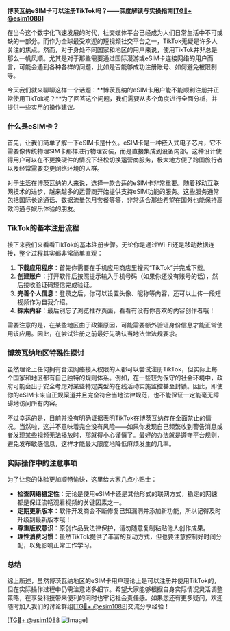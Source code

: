 **博茨瓦纳eSIM卡可以注册TikTok吗？——深度解读与实操指南[[TG💪+ @esim1088](https://t.me/s/esim1088)]**

在当今这个数字化飞速发展的时代，社交媒体平台已经成为人们日常生活中不可或缺的一部分。而作为全球最受欢迎的短视频社交平台之一，TikTok无疑是许多人关注的焦点。然而，对于身处不同国家和地区的用户来说，使用TikTok并非总是那么一帆风顺。尤其是对于那些需要通过国际漫游或eSIM卡连接网络的用户而言，可能会遇到各种各样的问题，比如是否能够成功注册账号、如何避免被限制等。

今天我们就来聊聊这样一个话题：**博茨瓦纳的eSIM卡用户能不能顺利注册并正常使用TikTok呢？**为了回答这个问题，我们需要从多个角度进行全面分析，并提供一些实用的操作建议。

### 什么是eSIM卡？

首先，让我们简单了解一下eSIM卡是什么。eSIM卡是一种嵌入式电子芯片，它不需要像传统物理SIM卡那样进行物理安装，而是直接集成到设备内部。这种设计使得用户可以在不更换硬件的情况下轻松切换运营商服务，极大地方便了跨国旅行者以及经常需要变更网络环境的人群。

对于生活在博茨瓦纳的人来说，选择一款合适的eSIM卡非常重要。随着移动互联网技术的进步，越来越多的运营商开始提供支持eSIM功能的服务。这些服务通常包括国际长途通话、数据流量包月套餐等等，非常适合那些希望在国外也能保持高效沟通与娱乐体验的朋友。

### TikTok的基本注册流程

接下来我们来看看TikTok的基本注册步骤。无论你是通过Wi-Fi还是移动数据连接，整个过程其实都非常简单直观：

1. **下载应用程序**：首先你需要在手机应用商店里搜索“TikTok”并完成下载。
2. **创建账户**：打开软件后按照提示输入手机号码（如果你还没有账号的话），然后接收验证码短信完成验证。
3. **完善个人信息**：登录之后，你可以设置头像、昵称等内容，还可以上传一段短视频作为自我介绍。
4. **探索内容**：最后别忘了浏览推荐页面，看看有没有你喜欢的内容创作者哦！

需要注意的是，在某些地区由于政策原因，可能需要额外验证身份信息才能正常使用该应用。因此，在尝试注册之前最好先确认当地法律法规要求。

### 博茨瓦纳地区特殊性探讨

虽然理论上任何拥有合法网络接入权限的人都可以尝试注册TikTok，但实际上每个国家和地区都有自己独特的规则体系。例如，在一些较为保守的社会环境中，政府可能会出于安全考虑对某些特定类型的在线活动实施监控甚至封锁。因此，即使你的eSIM卡来自正规渠道并且完全符合当地法律规范，也不能保证一定能毫无障碍地访问所有内容。

不过幸运的是，目前并没有明确证据表明TikTok在博茨瓦纳存在全面禁止的情况。当然啦，这并不意味着完全没有风险——如果你发现自己频繁收到警告消息或者发现某些视频无法播放时，那就得小心谨慎了。最好的办法就是遵守平台规则，避免发布敏感信息，这样才能最大限度地降低麻烦发生的几率。

### 实际操作中的注意事项

为了让您的体验更加顺畅愉快，这里给大家几点小贴士：

- **检查网络稳定性**：无论是使用eSIM卡还是其他形式的联网方式，稳定的网速都是保证流畅观看视频的关键因素之一。
- **定期更新版本**：软件开发商会不断修复已知漏洞并添加新功能，所以记得及时升级到最新版本哦！
- **尊重版权意识**：原创作品受法律保护，请勿随意复制粘贴他人创作成果。
- **理性消费习惯**：虽然TikTok提供了丰富的互动方式，但也要注意控制好时间分配，以免影响正常工作学习。

### 总结

综上所述，虽然博茨瓦纳地区的eSIM卡用户理论上是可以注册并使用TikTok的，但在实际操作过程中仍需注意诸多细节。希望大家能够根据自身实际情况灵活调整策略，在享受科技带来便利的同时也牢记社会责任感。如果您还有更多疑问，欢迎随时加入我们的讨论群组[[TG💪+ @esim1088](https://t.me/s/esim1088)]交流分享经验！

[[TG💪+ @esim1088](https://t.me/s/esim1088) ![Image](https://i.postimg.cc/4NQfJmqS/Snipaste-2025-05-13-00-14-12.png)]